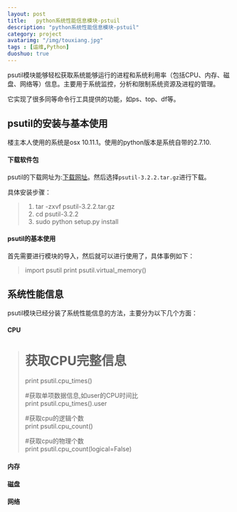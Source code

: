 ```yaml
---
layout: post
title:   python系统性能信息模块-pstuil
description: "python系统性能信息模块-pstuil"
category: project
avatarimg: "/img/touxiang.jpg"
tags : [运维,Python]
duoshuo: true
---
```

psutil模块能够轻松获取系统能够运行的进程和系统利用率（包括CPU、内存、磁盘、网络等）信息。主要用于系统监控，分析和限制系统资源及进程的管理。

它实现了很多同等命令行工具提供的功能，如ps、top、df等。

<!-- more -->
## psutil的安装与基本使用
楼主本人使用的系统是osx 10.11.1。使用的python版本是系统自带的2.7.10.

#### 下载软件包
psutil的下载网址为:[下载网址][1]。然后选择`psutil-3.2.2.tar.gz`进行下载。

具体安装步骤：

> 1. tar -zxvf psutil-3.2.2.tar.gz
> 2. cd psutil-3.2.2
> 3. sudo python setup.py install

#### psutil的基本使用
首先需要进行模块的导入，然后就可以进行使用了，具体事例如下：

> import psutil
> print psutil.virtual_memory()

## 系统性能信息
psutil模块已经分装了系统性能信息的方法，主要分为以下几个方面：
#### CPU
> # 获取CPU完整信息  
> print psutil.cpu_times()  
>   
> #获取单项数据信息,如user的CPU时间比  
> print psutil.cpu_times().user  
>   
> #获取cpu的逻辑个数  
> print psutil.cpu_count()  
>   
> #获取cpu的物理个数  
> print psutil.cpu_count(logical=False)

#### 内存
#### 磁盘
#### 网络
## 






[1]:	https://pypi.python.org/simple/psutil/